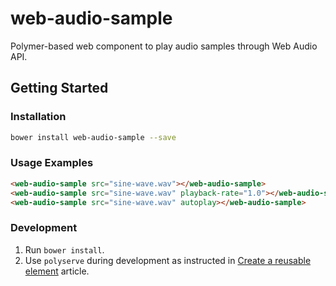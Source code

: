 web-audio-sample
================

Polymer-based web component to play audio samples through Web Audio API.

## Getting Started

### Installation
```bash
bower install web-audio-sample --save
```

### Usage Examples
```html
<web-audio-sample src="sine-wave.wav"></web-audio-sample>
<web-audio-sample src="sine-wave.wav" playback-rate="1.0"></web-audio-sample>
<web-audio-sample src="sine-wave.wav" autoplay></web-audio-sample>
```

### Development
 1. Run ```bower install```.
 2. Use ```polyserve``` during development as instructed in [Create a reusable element](https://www.polymer-project.org/1.0/docs/start/reusableelements.html) article.
